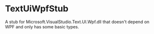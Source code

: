 # TextUiWpfStub
A stub for Microsoft.VisualStudio.Text.UI.Wpf.dll that doesn't depend on WPF and only has some basic types.
